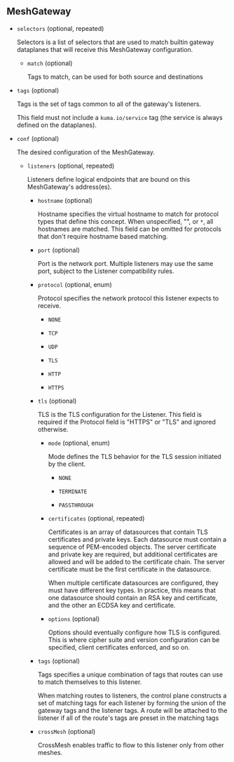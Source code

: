 ## MeshGateway

- `selectors` (optional, repeated)

    Selectors is a list of selectors that are used to match builtin
    gateway dataplanes that will receive this MeshGateway configuration.    
    
    - `match` (optional)
    
        Tags to match, can be used for both source and destinations

- `tags` (optional)

    Tags is the set of tags common to all of the gateway's listeners.
    
    This field must not include a `kuma.io/service` tag (the service is always
    defined on the dataplanes).

- `conf` (optional)

    The desired configuration of the MeshGateway.    
    
    - `listeners` (optional, repeated)
    
        Listeners define logical endpoints that are bound on this MeshGateway's
        address(es).    
        
        - `hostname` (optional)
        
            Hostname specifies the virtual hostname to match for protocol types that
            define this concept. When unspecified, "", or `*`, all hostnames are
            matched. This field can be omitted for protocols that don't require
            hostname based matching.    
        
        - `port` (optional)
        
            Port is the network port. Multiple listeners may use the
            same port, subject to the Listener compatibility rules.    
        
        - `protocol` (optional, enum)
        
            Protocol specifies the network protocol this listener expects to receive.
        
            - `NONE`
        
            - `TCP`
        
            - `UDP`
        
            - `TLS`
        
            - `HTTP`
        
            - `HTTPS`    
        
        - `tls` (optional)
        
            TLS is the TLS configuration for the Listener. This field
            is required if the Protocol field is "HTTPS" or "TLS" and
            ignored otherwise.    
            
            - `mode` (optional, enum)
            
                Mode defines the TLS behavior for the TLS session initiated
                by the client.
            
                - `NONE`
            
                - `TERMINATE`
            
                - `PASSTHROUGH`    
            
            - `certificates` (optional, repeated)
            
                Certificates is an array of datasources that contain TLS
                certificates and private keys.  Each datasource must contain a
                sequence of PEM-encoded objects. The server certificate and private
                key are required, but additional certificates are allowed and will
                be added to the certificate chain.  The server certificate must
                be the first certificate in the datasource.
                
                When multiple certificate datasources are configured, they must have
                different key types. In practice, this means that one datasource
                should contain an RSA key and certificate, and the other an
                ECDSA key and certificate.    
            
            - `options` (optional)
            
                Options should eventually configure how TLS is configured. This
                is where cipher suite and version configuration can be specified,
                client certificates enforced, and so on.    
        
        - `tags` (optional)
        
            Tags specifies a unique combination of tags that routes can use
            to match themselves to this listener.
            
            When matching routes to listeners, the control plane constructs a
            set of matching tags for each listener by forming the union of the
            gateway tags and the listener tags. A route will be attached to the
            listener if all of the route's tags are preset in the matching tags    
        
        - `crossMesh` (optional)
        
            CrossMesh enables traffic to flow to this listener only from other
            meshes.

